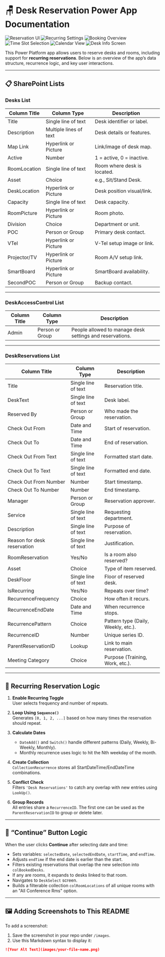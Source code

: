 # 🪑 Desk Reservation Power App Documentation

![Reservation UI](images/Screenshot%202025-05-08%20154346.png)
![Recurring Settings](images/Screenshot%202025-05-08%20153342.png)
![Booking Overview](images/Screenshot%202025-05-08%20114656.png)
![Time Slot Selection](images/Screenshot%202025-05-08%20095423.png)
![Calendar View](images/Screenshot%202025-05-02%20125620.png)
![Desk Info Screen](images/Screenshot%202025-05-02%20125321.png)

This Power Platform app allows users to reserve desks and rooms, including support for **recurring reservations**. Below is an overview of the app’s data structure, recurrence logic, and key user interactions.

---

## 📋 SharePoint Lists

### **Desks List**
| Column Title     | Column Type          | Description |
|------------------|----------------------|-------------|
| Title            | Single line of text  | Desk identifier or label. |
| Description      | Multiple lines of text | Desk details or features. |
| Map Link         | Hyperlink or Picture | Link/image of desk map. |
| Active           | Number               | 1 = active, 0 = inactive. |
| RoomLocation     | Single line of text  | Room where desk is located. |
| Asset            | Choice               | e.g., Sit/Stand Desk. |
| DeskLocation     | Hyperlink or Picture | Desk position visual/link. |
| Capacity         | Single line of text  | Desk capacity. |
| RoomPicture      | Hyperlink or Picture | Room photo. |
| Division         | Choice               | Department or unit. |
| POC              | Person or Group      | Primary desk contact. |
| VTel             | Hyperlink or Picture | V-Tel setup image or link. |
| Projector/TV     | Hyperlink or Picture | Room A/V setup link. |
| SmartBoard       | Hyperlink or Picture | SmartBoard availability. |
| SecondPOC        | Person or Group      | Backup contact. |

---

### **DeskAccessControl List**
| Column Title | Column Type     | Description |
|--------------|------------------|-------------|
| Admin        | Person or Group | People allowed to manage desk settings and reservations. |

---

### **DeskReservations List**
| Column Title             | Column Type         | Description |
|--------------------------|---------------------|-------------|
| Title                    | Single line of text | Reservation title. |
| DeskText                 | Single line of text | Desk label. |
| Reserved By              | Person or Group     | Who made the reservation. |
| Check Out From           | Date and Time       | Start of reservation. |
| Check Out To             | Date and Time       | End of reservation. |
| Check Out From Text      | Single line of text | Formatted start date. |
| Check Out To Text        | Single line of text | Formatted end date. |
| Check Out From Number    | Number              | Start timestamp. |
| Check Out To Number      | Number              | End timestamp. |
| Manager                  | Person or Group     | Reservation approver. |
| Service                  | Single line of text | Requesting department. |
| Description              | Single line of text | Purpose of reservation. |
| Reason for desk reservation | Single line of text | Justification. |
| RoomReservation          | Yes/No              | Is a room also reserved? |
| Asset                    | Choice              | Type of item reserved. |
| DeskFloor                | Single line of text | Floor of reserved desk. |
| IsRecurring              | Yes/No              | Repeats over time? |
| RecurrenceFrequency      | Choice              | How often it recurs. |
| RecurrenceEndDate        | Date and Time       | When recurrence stops. |
| RecurrencePattern        | Choice              | Pattern type (Daily, Weekly, etc.). |
| RecurrenceID             | Number              | Unique series ID. |
| ParentReservationID      | Lookup              | Link to main reservation. |
| Meeting Category         | Choice              | Purpose (Training, Work, etc.). |

---

## 🔁 Recurring Reservation Logic

1. **Enable Recurring Toggle**  
   User selects frequency and number of repeats.

2. **Loop Using `Sequence()`**  
   Generates `[0, 1, 2, ...]` based on how many times the reservation should repeat.

3. **Calculate Dates**  
   - `DateAdd()` and `Switch()` handle different patterns (Daily, Weekly, Bi-Weekly, Monthly).
   - Monthly recurrence uses logic to hit the Nth weekday of the month.

4. **Create Collection**  
   `CollectionRecurrence` stores all StartDateTime/EndDateTime combinations.

5. **Conflict Check**  
   Filters `'Desk Reservations'` to catch any overlap with new entries using `LookUp()`.

6. **Group Records**  
   All entries share a `RecurrenceID`. The first one can be used as the `ParentReservationID` to group or delete later.

---

## 🧮 “Continue” Button Logic

When the user clicks **Continue** after selecting date and time:

- Sets variables: `selectedDate`, `selectedEndDate`, `startTime`, and `endTime`.
- Adjusts `endTime` if the end date is earlier than the start.
- Filters existing reservations that overlap the new selection into `colBookedDesks`.
- If any are rooms, it expands to desks linked to that room.
- Navigates to `DeskSelect` screen.
- Builds a filterable collection `colRoomLocations` of all unique rooms with an "All Conference Rms" option.

---

## 🖼️ Adding Screenshots to This README

To add a screenshot:

1. Save the screenshot in your repo under `/images`.
2. Use this Markdown syntax to display it:

```markdown
![Your Alt Text](images/your-file-name.png)
